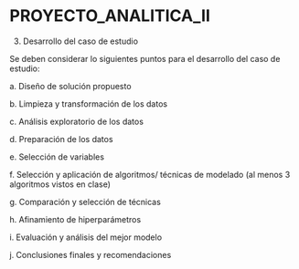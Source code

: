 # PROYECTO_ANALITICA_II

3. Desarrollo del caso de estudio
   
Se deben considerar lo siguientes puntos para el desarrollo del caso de estudio:

a. Diseño de solución propuesto

b. Limpieza y transformación de los datos

c. Análisis exploratorio de los datos

d. Preparación de los datos

e. Selección de variables

f. Selección y aplicación de algoritmos/ técnicas de modelado (al menos 3 algoritmos vistos en clase)

g. Comparación y selección de técnicas

h. Afinamiento de hiperparámetros

i. Evaluación y análisis del mejor modelo

j. Conclusiones finales y recomendaciones
